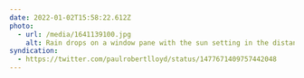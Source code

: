```yaml
---
date: 2022-01-02T15:58:22.612Z
photo:
  - url: /media/1641139100.jpg
    alt: Rain drops on a window pane with the sun setting in the distance.
syndication:
  - https://twitter.com/paulrobertlloyd/status/1477671409757442048
---
```


